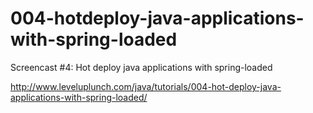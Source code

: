 004-hotdeploy-java-applications-with-spring-loaded
==================================================

Screencast #4: Hot deploy java applications with spring-loaded

http://www.leveluplunch.com/java/tutorials/004-hot-deploy-java-applications-with-spring-loaded/
